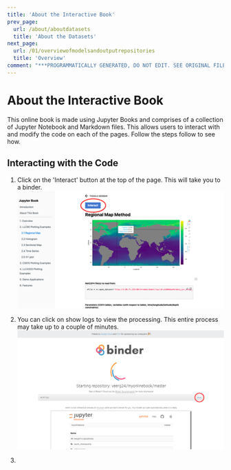 ```yaml
---
title: 'About the Interactive Book'
prev_page:
  url: /about/aboutdatasets
  title: 'About the Datasets'
next_page:
  url: /01/overviewofmodelsandoutputrepositories
  title: 'Overview'
comment: "***PROGRAMMATICALLY GENERATED, DO NOT EDIT. SEE ORIGINAL FILES IN /content***"
---
```

# About the Interactive Book

This online book is made using Jupyter Books and comprises of a collection of Jupyter Notebook and Markdown files. This allows users to interact with and modify the code on each of the pages. Follow the steps follow to see how.

## Interacting with the Code

1. Click on the 'Interact' button at the top of the page. This will take you to a binder.
![](step1.png)

2. You can click on show logs to view the processing. This entire process may take up to a couple of minutes.
![](step2.png)

3. 